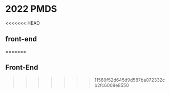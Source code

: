 # 2022 PMDS
<<<<<<< HEAD
## front-end
=======
## Front-End
>>>>>>> 11589f52d645d9d587ba072332cb2fc6008e8550
